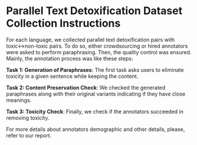 # Parallel Text Detoxification Dataset Collection Instructions

For each language, we collected parallel text detoxification pairs with toxic<->non-toxic pairs. To do so, either crowdsourcing or hired annotators were asked to perform paraphrasing. Then, the quality control was ensured. Mainly, the annotation process was like these steps:

**Task 1: Generation of Paraphrases**: The first task asks users to eliminate toxicity in a given sentence while keeping the content.

**Task 2: Content Preservation Check**: We checked the generated paraphrases along with their original variants indicating if they have close meanings.

**Task 3: Toxicity Check**: Finally, we check if the annotators succeeded in removing toxicity.

For more details about annotators demographic and other details, please, refer to our report.
